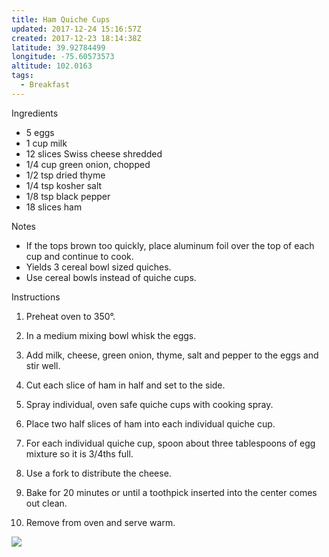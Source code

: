 ```yaml
---
title: Ham Quiche Cups
updated: 2017-12-24 15:16:57Z
created: 2017-12-23 18:14:38Z
latitude: 39.92784499
longitude: -75.60573573
altitude: 102.0163
tags:
  - Breakfast
---
```


Ingredients

- 5 eggs
- 1 cup milk
- 12 slices Swiss cheese shredded
- 1/4 cup green onion, chopped
- 1/2 tsp dried thyme
- 1/4 tsp kosher salt
- 1/8 tsp black pepper
- 18 slices ham

Notes

- If the tops brown too quickly, place aluminum foil over the top of each cup and continue to cook.
- Yields 3 cereal bowl sized quiches.
- Use cereal bowls instead of quiche cups.

Instructions
1. Preheat oven to 350°.
2. In a medium mixing bowl whisk the eggs.

3. Add milk, cheese, green onion, thyme, salt and pepper to the eggs and stir well.

4. Cut each slice of ham in half and set to the side.
5. Spray individual, oven safe quiche cups with cooking spray.
6. Place two half slices of ham into each individual quiche cup.

7. For each individual quiche cup, spoon about three tablespoons of egg mixture so it is 3/4ths full.

8. Use a fork to distribute the cheese.

9. Bake for 20 minutes or until a toothpick inserted into the center comes out clean.

10. Remove from oven and serve warm.

![](../_resources/IMG_0476.JPG)